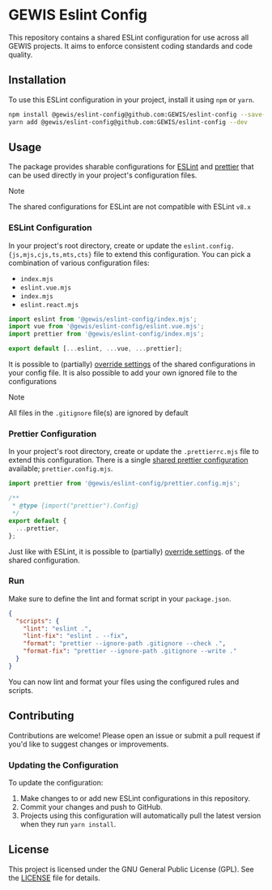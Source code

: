 # GEWIS Eslint Config

This repository contains a shared ESLint configuration for use across all GEWIS projects. It aims to enforce consistent coding standards and code quality.

## Installation

To use this ESLint configuration in your project, install it using `npm` or `yarn`.
```bash
npm install @gewis/eslint-config@github.com:GEWIS/eslint-config --save-dev
yarn add @gewis/eslint-config@github.com:GEWIS/eslint-config --dev
```

## Usage
The package provides sharable configurations for [ESLint](https://eslint.org/docs/latest/extend/shareable-configs) and
[prettier](https://prettier.io/docs/en/sharing-configurations) that can be used directly in your project's configuration files. 

> [!NOTE]  
> The shared configurations for ESLint are not compatible with ESLint `v8.x`

### ESLint Configuration

In your project's root directory, create or update the `eslint.config.{js,mjs,cjs,ts,mts,cts}` file to extend this configuration. 
You can pick a combination of various configuration files:

- `index.mjs`
- `eslint.vue.mjs`
- `index.mjs`
- `eslint.react.mjs`

```javascript
import eslint from '@gewis/eslint-config/index.mjs';
import vue from '@gewis/eslint-config/eslint.vue.mjs';
import prettier from '@gewis/eslint-config/index.mjs';

export default [...eslint, ...vue, ...prettier];
```

It is possible to (partially) [override settings](https://eslint.org/docs/latest/extend/shareable-configs#overriding-settings-from-shareable-configs)
of the shared configurations in your config file. It is also possible to add your own ignored file to the configurations

> [!NOTE]  
> All files in the `.gitignore` file(s) are ignored by default

### Prettier Configuration

In your project's root directory, create or update the `.prettierrc.mjs` file to extend this configuration. 
There is a single [shared prettier configuration](https://prettier.io/docs/en/sharing-configurations) available; `prettier.config.mjs`.

```javascript
import prettier from '@gewis/eslint-config/prettier.config.mjs';

/**
 * @type {import("prettier").Config}
 */
export default {
  ...prettier,
};
```

Just like with ESLint, it is possible to (partially) [override settings](https://prettier.io/docs/en/sharing-configurations#extending-a-sharable-config).
of the shared configuration.

### Run

Make sure to define the lint and format script in your `package.json`.

```json
{
  "scripts": {
    "lint": "eslint .",
    "lint-fix": "eslint . --fix",
    "format": "prettier --ignore-path .gitignore --check .",
    "format-fix": "prettier --ignore-path .gitignore --write ."
  }
}
```

You can now lint and format your files using the configured rules and scripts. 

## Contributing
Contributions are welcome! Please open an issue or submit a pull request if you'd like to suggest changes or improvements.

### Updating the Configuration

To update the configuration:

1. Make changes to or add new ESLint configurations in this repository.
2. Commit your changes and push to GitHub.
3. Projects using this configuration will automatically pull the latest version when they run `yarn install`.

## License

This project is licensed under the GNU General Public License (GPL). See the [LICENSE](LICENSE) file for details.
